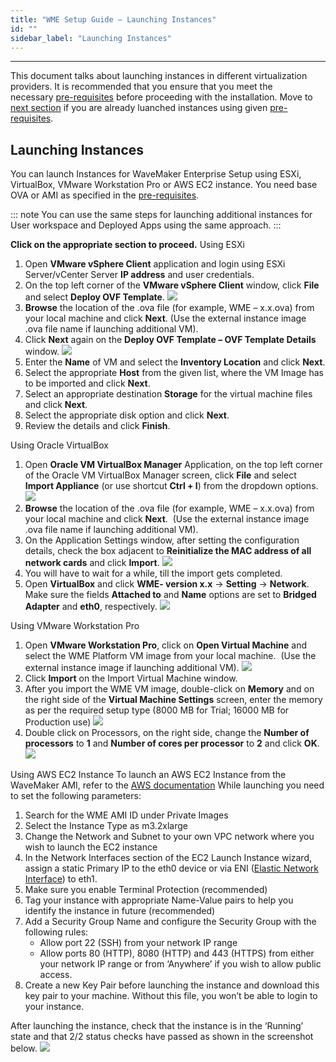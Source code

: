 ```yaml
---
title: "WME Setup Guide – Launching Instances"
id: ""
sidebar_label: "Launching Instances"
---
```

---

This document talks about launching instances in different virtualization providers. It is recommended that you ensure that you meet the necessary [pre-requisites](/learn/installation/wavemaker-enterprise-setup-guide/) before proceeding with the installation. Move to [next section](/learn/installation/wme-setup-guide-access-setting/) if you are already luanched instances using given [pre-requisites](/learn/installation/wavemaker-enterprise-setup-guide/).

## Launching Instances

You can launch Instances for WaveMaker Enterprise Setup using ESXi, VirtualBox, VMware Workstation Pro or AWS EC2 instance. You need base OVA or AMI as specified in the [pre-requisites](/learn/installation/wavemaker-enterprise-setup-guide/).

::: note
You can use the same steps for launching additional instances for User workspace and Deployed Apps using the same approach.
:::

**Click on the appropriate section to proceed.** Using ESXi

1. Open **VMware vSphere Client** application and login using ESXi Server/vCenter Server **IP address** and user credentials.
2. On the top left corner of the **VMware vSphere Client** window, click **File** and select **Deploy OVF Template**. [![](/learn/assets/WME_launch_esxi1.png)](/learn/assets/WME_launch_esxi1.png)
3. **Browse** the location of the .ova file (for example, WME – x.x.ova) from your local machine and click **Next**. (Use the external instance image .ova file name if launching additional VM).
4. Click **Next** again on the **Deploy OVF Template – OVF Template Details** window. [![](/learn/assets/WME_launch_esxi2.png)](/learn/assets/WME_launch_esxi2.png)
5. Enter the **Name** of VM and select the **Inventory Location** and click **Next**.
6. Select the appropriate **Host** from the given list, where the VM Image has to be imported and click **Next**.
7. Select an appropriate destination **Storage** for the virtual machine files and click **Next**.
8. Select the appropriate disk option and click **Next**.
9. Review the details and click **Finish**.

Using Oracle VirtualBox

1. Open **Oracle VM VirtualBox Manager** Application, on the top left corner of the Oracle VM VirtualBox Manager screen, click **File** and select **Import Appliance** (or use shortcut **Ctrl + I**) from the dropdown options. [![](/learn/assets/WME_launch_oracle1.png)](/learn/assets/WME_launch_oracle1.png)
2. **Browse** the location of the .ova file (for example, WME – x.x.ova) from your local machine and click **Next**.  (Use the external instance image .ova file name if launching additional VM).
3. On the Application Settings window, after setting the configuration details, check the box adjacent to **Reinitialize the MAC address of all network cards** and click **Import**. [![](/learn/assets/WME_launch_oracle2.png)](/learn/assets/WME_launch_oracle2.png)
4. You will have to wait for a while, till the import gets completed.
5. Open **VirtualBox** and click **WME- version x.x** → **Setting** → **Network**. Make sure the fields **Attached to** and **Name** options are set to **Bridged Adapter** and **eth0**, respectively. [![](/learn/assets/WME_launch_oracle3.png)](/learn/assets/WME_launch_oracle3.png)

Using VMware Workstation Pro

1. Open **VMware Workstation Pro**, click on **Open Virtual Machine** and select the WME Platform VM image from your local machine.  (Use the external instance image if launching additional VM). [![](/learn/assets/WME_launch_vmware1.png)](/learn/assets/WME_launch_vmware1.png)
2. Click **Import** on the Import Virtual Machine window.
3. After you import the WME VM image, double-click on **Memory** and on the right side of the **Virtual Machine Settings** screen, enter the memory as per the required setup type (8000 MB for Trial; 16000 MB for Production use) [![](/learn/assets/WME_launch_vmware2.png)](/learn/assets/WME_launch_vmware2.png)
4. Double click on Processors, on the right side, change the **Number of processors** to **1** and **Number of cores per processor** to **2** and click **OK**. [![](/learn/assets/WME_launch_vmware3.png)](/learn/assets/WME_launch_vmware3.png)

Using AWS EC2 Instance To launch an AWS EC2 Instance from the WaveMaker AMI, refer to the [AWS documentation](http://docs.aws.amazon.com/AWSEC2/latest/UserGuide/launching-instance.html) While launching you need to set the following parameters:

1. Search for the WME AMI ID under Private Images
2. Select the Instance Type as m3.2xlarge
3. Change the Network and Subnet to your own VPC network where you wish to launch the EC2 instance
4. In the Network Interfaces section of the EC2 Launch Instance wizard, assign a static Primary IP to the eth0 device or via ENI ([Elastic Network Interface](http://docs.aws.amazon.com/AWSEC2/latest/UserGuide/using-eni.html)) to eth1.
5. Make sure you enable Terminal Protection (recommended)
6. Tag your instance with appropriate Name-Value pairs to help you identify the instance in future (recommended)
7. Add a Security Group Name and configure the Security Group with the following rules:
    - Allow port 22 (SSH) from your network IP range
    - Allow ports 80 (HTTP), 8080 (HTTP) and 443 (HTTPS) from either your network IP range or from ‘Anywhere’ if you wish to allow public access.
8. Create a new Key Pair before launching the instance and download this key pair to your machine. Without this file, you won’t be able to login to your instance.

After launching the instance, check that the instance is in the ‘Running’ state and that 2/2 status checks have passed as shown in the screenshot below. [![](/learn/assets/WME_launch_aws.png)](/learn/assets/WME_launch_aws.png)
